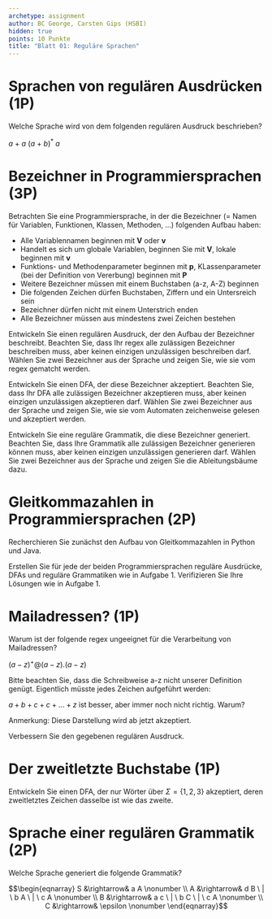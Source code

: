 ```yaml
---
archetype: assignment
author: BC George, Carsten Gips (HSBI)
hidden: true
points: 10 Punkte
title: "Blatt 01: Reguläre Sprachen"
---
```


<!--  pandoc -s -f markdown -t markdown+smart-grid_tables-multiline_tables-simple_tables --columns=94 --reference-links=true  sheet01.md  -o xxx.md  -->

# Sprachen von regulären Ausdrücken (1P)

Welche Sprache wird von dem folgenden regulären Ausdruck beschrieben?

$a\ +\ a\ (a\ +\ b)^*\ a$

# Bezeichner in Programmiersprachen (3P)

Betrachten Sie eine Programmiersprache, in der die Bezeichner (= Namen für Variablen, Funktionen, Klassen, Methoden,
...) folgenden Aufbau haben:

-   Alle Variablennamen beginnen mit **V** oder **v**
-   Handelt es sich um globale Variablen, beginnen Sie mit **V**, lokale beginnen mit **v**
-   Funktions- und Methodenparameter beginnen mit **p**, KLassenparameter (bei der Definition von Vererbung) beginnen
    mit **P**
-   Weitere Bezeichner müssen mit einem Buchstaben (a-z, A-Z) beginnen
-   Die folgenden Zeichen dürfen Buchstaben, Ziffern und ein Untersreich sein
-   Bezeichner dürfen nicht mit einem Unterstrich enden
-   Alle Bezeichner müssen aus mindestens zwei Zeichen bestehen

Entwickeln Sie einen regulären Ausdruck, der den Aufbau der Bezeichner beschreibt. Beachten Sie, dass Ihr regex alle
zulässigen Bezeichner beschreiben muss, aber keinen einzigen unzulässigen beschreiben darf. Wählen Sie zwei Bezeichner
aus der Sprache und zeigen Sie, wie sie vom regex gematcht werden.

Entwickeln Sie einen DFA, der diese Bezeichner akzeptiert. Beachten Sie, dass Ihr DFA alle zulässigen Bezeichner
akzeptieren muss, aber keinen einzigen unzulässigen akzeptieren darf. Wählen Sie zwei Bezeichner aus der Sprache und
zeigen Sie, wie sie vom Automaten zeichenweise gelesen und akzeptiert werden.

Entwickeln Sie eine reguläre Grammatik, die diese Bezeichner generiert. Beachten Sie, dass Ihre Grammatik alle
zulässigen Bezeichner generieren können muss, aber keinen einzigen unzulässigen generieren darf. Wählen Sie zwei
Bezeichner aus der Sprache und zeigen Sie die Ableitungsbäume dazu.

# Gleitkommazahlen in Programmiersprachen (2P)

Recherchieren Sie zunächst den Aufbau von Gleitkommazahlen in Python und Java.

Erstellen Sie für jede der beiden Programmiersprachen reguläre Ausdrücke, DFAs und reguläre Grammatiken wie in
Aufgabe 1. Verifizieren Sie Ihre Lösungen wie in Aufgabe 1.

# Mailadressen? (1P)

Warum ist der folgende regex ungeeignet für die Verarbeitung von Mailadressen?

$(a-z)^+@(a-z).(a-z)$

Bitte beachten Sie, dass die Schreibweise a-z nicht unserer Definition genügt. Eigentlich müsste jedes Zeichen
aufgeführt werden:

$a + b + c + c + \ldots + z$ ist besser, aber immer noch nicht richtig. Warum?

Anmerkung: Diese Darstellung wird ab jetzt akzeptiert.

Verbessern Sie den gegebenen regulären Ausdruck.

# Der zweitletzte Buchstabe (1P)

Entwickeln Sie einen DFA, der nur Wörter über $\Sigma = \lbrace 1,2,3 \rbrace$ akzeptiert, deren zweitletztes Zeichen
dasselbe ist wie das zweite.

# Sprache einer regulären Grammatik (2P)

Welche Sprache generiert die folgende Grammatik?

$$\begin{eqnarray}
S &\rightarrow& a A                      \nonumber \\
A &\rightarrow& d B \ | \ b A \ | \ c A  \nonumber \\
B &\rightarrow& a c \ | \ b C \ | \ c A  \nonumber \\
C &\rightarrow& \epsilon                 \nonumber
\end{eqnarray}$$
